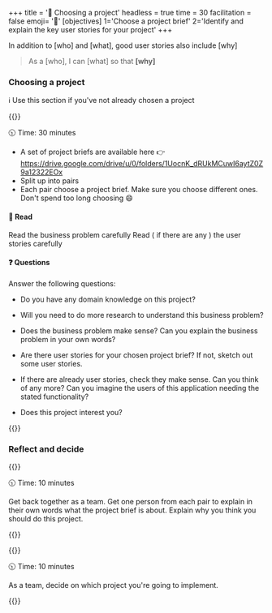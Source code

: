 +++
title = '🔎 Choosing a project'
headless = true
time = 30
facilitation = false
emoji= '🧩'
[objectives]
    1='Choose a project brief'
    2='Identify and explain the key user stories for your project'
+++

In addition to [who] and [what], good user stories also include [why]

> As a [who], I can [what] so that **[why]**

### Choosing a project

ℹ️ Use this section if you've not already chosen a project

{{<note type="activity" title="Explore and discuss" >}}

🕥 Time: 30 minutes

- A set of project briefs are available here 👉 https://drive.google.com/drive/u/0/folders/1UocnK_dRUkMCuwI6aytZ0Z9a12322EOx
- Split up into pairs
- Each pair choose a project brief. Make sure you choose different ones. Don't spend too long choosing 😄

#### 📖 Read

Read the business problem carefully
Read ( if there are any ) the user stories carefully

#### ❓ Questions

Answer the following questions:

- Do you have any domain knowledge on this project?

- Will you need to do more research to understand this business problem?

- Does the business problem make sense? Can you explain the business problem in your own words?

- Are there user stories for your chosen project brief? If not, sketch out some user stories.

- If there are already user stories, check they make sense. Can you think of any more? Can you imagine the users of this application needing the stated functionality?

- Does this project interest you?

{{</note>}}

### Reflect and decide

{{<note type="discuss" title="Discuss" >}}

🕥 Time: 10 minutes

Get back together as a team.
Get one person from each pair to explain in their own words what the project brief is about.
Explain why you think you should do this project.

{{</note>}}

{{<note type="activity" title="Decision" >}}

🕥 Time: 10 minutes

As a team, decide on which project you're going to implement.

{{</note>}}
